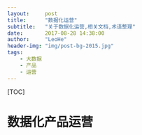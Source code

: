 ```yaml
---
layout:     post
title:      "数据化运营"
subtitle:   "关于数据化运营,相关文档,术语整理"
date:       2017-08-28 14:38:00
author:     "LeoHe"
header-img: "img/post-bg-2015.jpg"
tags:
    - 大数据
    - 产品
    - 运营	
---
```


[TOC]

# 数据化产品运营

